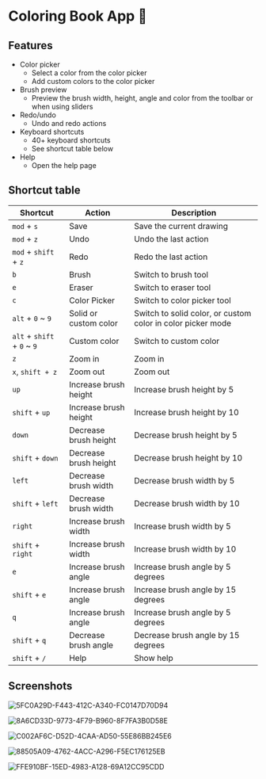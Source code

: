 # Coloring Book App 🎨

## Features

* Color picker
    - Select a color from the color picker
    - Add custom colors to the color picker
* Brush preview
    - Preview the brush width, height, angle and color from the toolbar or when using sliders
* Redo/undo
    - Undo and redo actions
* Keyboard shortcuts
    - 40+ keyboard shortcuts
    - See shortcut table below
* Help
    - Open the help page

## Shortcut table

| Shortcut | Action | Description |
| -------- | ------ | ----------- |
| `mod` + `s` | Save | Save the current drawing |
| `mod` + `z` | Undo | Undo the last action |
| `mod` + `shift` + `z` | Redo | Redo the last action |
| `b` | Brush | Switch to brush tool |
| `e` | Eraser | Switch to eraser tool |
| `c` | Color Picker | Switch to color picker tool |
| `alt` + `0` ~ `9` | Solid or custom color | Switch to solid color, or custom color in color picker mode |
| `alt` + `shift` + `0` ~ `9` | Custom color | Switch to custom color |
| `z` | Zoom in | Zoom in |
| `x`, `shift + z` | Zoom out | Zoom out |
| `up` | Increase brush height | Increase brush height by 5 |
| `shift` + `up` | Increase brush height | Increase brush height by 10 |
| `down` | Decrease brush height | Decrease brush height by 5 |
| `shift` + `down` | Decrease brush height | Decrease brush height by 10 |
| `left` | Decrease brush width | Decrease brush width by 5 |
| `shift` + `left` | Decrease brush width | Decrease brush width by 10 |
| `right` | Increase brush width | Increase brush width by 5 |
| `shift` + `right` | Increase brush width | Increase brush width by 10 |
| `e` | Increase brush angle | Increase brush angle by 5 degrees |
| `shift` + `e` | Increase brush angle | Increase brush angle by 15 degrees |
| `q` | Increase brush angle | Increase brush angle by 5 degrees |
| `shift` + `q` | Decrease brush angle | Decrease brush angle by 15 degrees |
| `shift` + `/` | Help | Show help |


## Screenshots

![5FC0A29D-F443-412C-A340-FC0147D70D94](https://user-images.githubusercontent.com/13263720/178132307-8288c94b-d16c-4b5e-b211-3f3685bc7bc2.png)

![8A6CD33D-9773-4F79-B960-8F7FA3B0D58E](https://user-images.githubusercontent.com/13263720/178132331-c705e186-078b-40b7-a626-aa6419b8f117.png)

![C002AF6C-D52D-4CAA-AD50-55E86BB245E6](https://user-images.githubusercontent.com/13263720/178172276-3439324e-2935-4df4-847c-8080f1b58465.png)

![88505A09-4762-4ACC-A296-F5EC176125EB](https://user-images.githubusercontent.com/13263720/178132343-595c64e6-a88d-448e-bf2b-2f03fe3f0245.png)

![FFE910BF-15ED-4983-A128-69A12CC95CDD](https://user-images.githubusercontent.com/13263720/178132346-d8ee8898-02cc-4177-ae91-15a2e731a534.png)
